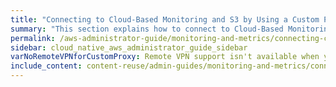 ```yaml
---
title: "Connecting to Cloud-Based Monitoring and S3 by Using a Custom Proxy"
summary: "This section explains how to connect to Cloud-Based Monitoring and S3 by using a custom proxy."
permalink: /aws-administrator-guide/monitoring-and-metrics/connecting-cloud-based-monitoring-s3-custom-proxy.html
sidebar: cloud_native_aws_administrator_guide_sidebar
varNoRemoteVPNforCustomProxy: Remote VPN support isn't available when you connect to Cloud-Based Monitoring by using a custom proxy.
include_content: content-reuse/admin-guides/monitoring-and-metrics/connecting-cloud-based-monitoring-s3-custom-proxy.md
---
```

